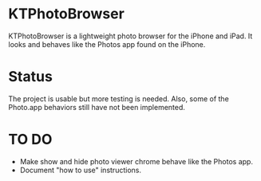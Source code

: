 KTPhotoBrowser
==============

KTPhotoBrowser is a lightweight photo browser for the iPhone and iPad. It looks and behaves like the Photos app found on the iPhone.

Status
======

The project is usable but more testing is needed.  Also, some of the Photo.app behaviors still have not been implemented.

TO DO
=====

* Make show and hide photo viewer chrome behave like the Photos app.
* Document "how to use" instructions.
